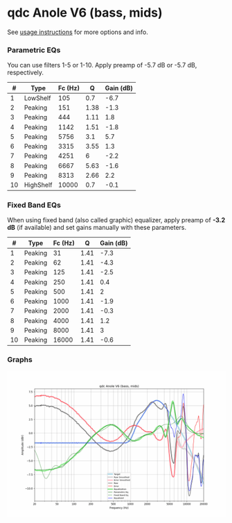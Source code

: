 # qdc Anole V6 (bass, mids)
See [usage instructions](https://github.com/jaakkopasanen/AutoEq#usage) for more options and info.

### Parametric EQs
You can use filters 1-5 or 1-10. Apply preamp of -5.7 dB or -5.7 dB, respectively.

|   # | Type      |   Fc (Hz) |    Q |   Gain (dB) |
|-----|-----------|-----------|------|-------------|
|   1 | LowShelf  |       105 | 0.7  |        -6.7 |
|   2 | Peaking   |       151 | 1.38 |        -1.3 |
|   3 | Peaking   |       444 | 1.11 |         1.8 |
|   4 | Peaking   |      1142 | 1.51 |        -1.8 |
|   5 | Peaking   |      5756 | 3.1  |         5.7 |
|   6 | Peaking   |      3315 | 3.55 |         1.3 |
|   7 | Peaking   |      4251 | 6    |        -2.2 |
|   8 | Peaking   |      6667 | 5.63 |        -1.6 |
|   9 | Peaking   |      8313 | 2.66 |         2.2 |
|  10 | HighShelf |     10000 | 0.7  |        -0.1 |

### Fixed Band EQs
When using fixed band (also called graphic) equalizer, apply preamp of **-3.2 dB** (if available) and set gains manually with these parameters.

|   # | Type    |   Fc (Hz) |    Q |   Gain (dB) |
|-----|---------|-----------|------|-------------|
|   1 | Peaking |        31 | 1.41 |        -7.3 |
|   2 | Peaking |        62 | 1.41 |        -4.3 |
|   3 | Peaking |       125 | 1.41 |        -2.5 |
|   4 | Peaking |       250 | 1.41 |         0.4 |
|   5 | Peaking |       500 | 1.41 |         2   |
|   6 | Peaking |      1000 | 1.41 |        -1.9 |
|   7 | Peaking |      2000 | 1.41 |        -0.3 |
|   8 | Peaking |      4000 | 1.41 |         1.2 |
|   9 | Peaking |      8000 | 1.41 |         3   |
|  10 | Peaking |     16000 | 1.41 |        -0.6 |

### Graphs
![](./qdc%20Anole%20V6%20(bass,%20mids).png)
